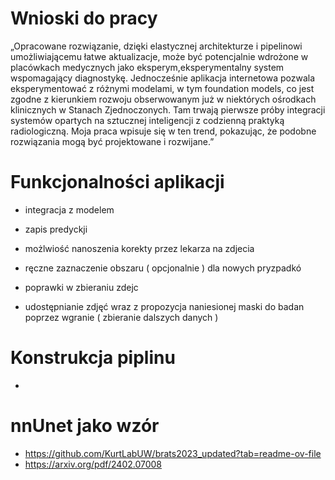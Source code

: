 # Wnioski do pracy

„Opracowane rozwiązanie, dzięki elastycznej architekturze i pipelinowi  umożliwiającemu łatwe aktualizacje, może być potencjalnie wdrożone w placówkach medycznych jako eksperym,eksperymentalny  system wspomagający diagnostykę. Jednocześnie aplikacja internetowa pozwala eksperymentować z różnymi modelami, w tym foundation models, co jest zgodne z kierunkiem rozwoju obserwowanym już w niektórych ośrodkach klinicznych w Stanach Zjednoczonych. Tam trwają pierwsze próby integracji systemów opartych na sztucznej inteligencji z codzienną praktyką radiologiczną. Moja praca wpisuje się w ten trend, pokazując, że podobne rozwiązania mogą być projektowane i rozwijane.”

# Funkcjonalności aplikacji 
- integracja z modelem 
- zapis predyckji 
- możlwiość nanoszenia korekty przez lekarza na zdjecia 

- ręczne zaznaczenie obszaru  ( opcjonalnie ) dla nowych pryzpadkó 
- poprawki w zbieraniu zdejc 
- udostępnianie zdjęć wraz z propozycja naniesionej maski do badan poprzez wgranie ( zbieranie dalszych danych )


# Konstrukcja piplinu 
- 




# nnUnet jako wzór
- https://github.com/KurtLabUW/brats2023_updated?tab=readme-ov-file
- https://arxiv.org/pdf/2402.07008
